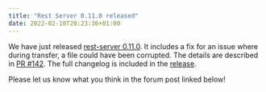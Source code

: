 ```yaml
---
title: "Rest Server 0.11.0 released"
date: 2022-02-10T20:23:36+01:00
---
```


We have just released [rest-server 0.11.0](https://github.com/restic/rest-server/releases/tag/v0.11.0). It includes a fix for an issue where during transfer, a file could have been corrupted. The details are described in [PR #142](https://github.com/restic/rest-server/pull/142). The full changelog is included in the [release](https://github.com/restic/rest-server/releases/tag/v0.11.0).

Please let us know what you think in the forum post linked below!
